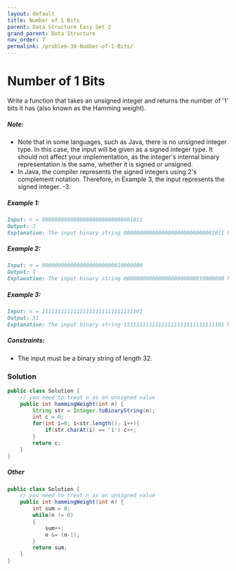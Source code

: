 ```yaml
---
layout: default
title: Number of 1 Bits
parent: Data Structure Easy Set 2
grand_parent: Data Structure
nav_order: 7
permalink: /problem-38-Number-of-1-Bits/
---
```

#  Number of 1 Bits

Write a function that takes an unsigned integer and returns the number of '1' bits it has (also known as the Hamming weight).

##### Note:

* Note that in some languages, such as Java, there is no unsigned integer type. In this case, the input will be given as a signed integer type. It should not affect your implementation, as the integer's internal binary representation is the same, whether it is signed or unsigned.
* In Java, the compiler represents the signed integers using 2's complement notation. Therefore, in Example 3, the input represents the signed integer. -3.


##### Example 1:
```markdown
Input: n = 00000000000000000000000000001011
Output: 3
Explanation: The input binary string 00000000000000000000000000001011 has a total of three '1' bits.
```
##### Example 2:
```markdown
Input: n = 00000000000000000000000010000000
Output: 1
Explanation: The input binary string 00000000000000000000000010000000 has a total of one '1' bit.
```

##### Example 3:
```markdown
Input: n = 11111111111111111111111111111101
Output: 31
Explanation: The input binary string 11111111111111111111111111111101 has a total of thirty one '1' bits.
```

##### Constraints:
* The input must be a binary string of length 32.

### Solution
```java
public class Solution {
    // you need to treat n as an unsigned value
    public int hammingWeight(int n) {
        String str = Integer.toBinaryString(n);
        int c = 0;
        for(int i=0; i<str.length(); i++){
            if(str.charAt(i) == '1') c++;
        }
        return c;
    }
}
```
##### Other
```java
public class Solution {
    // you need to treat n as an unsigned value
    public int hammingWeight(int n) {
        int sum = 0;
        while(n != 0)
        {
            sum++;
            n &= (n-1);
        }
        return sum;
    }
}
```